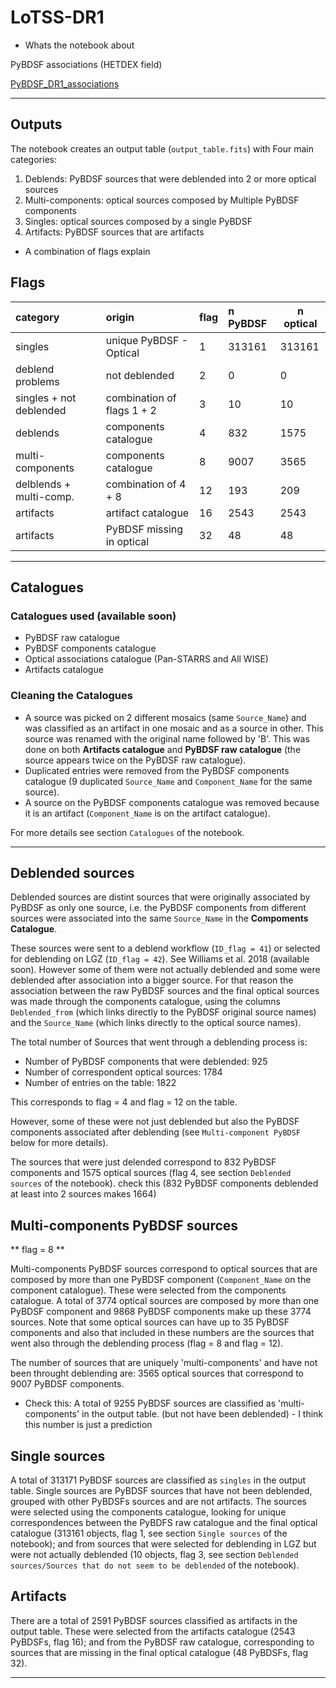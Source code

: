 # LoTSS-DR1

- Whats the notebook about 

PyBDSF associations (HETDEX field)

<a href="PyBDSF_DR1_associations.ipynb">PyBDSF_DR1_associations</a>

***

## Outputs

The notebook creates an output table (`output_table.fits`) with Four main categories:

1.  Deblends: PyBDSF sources that were deblended into 2 or more optical sources
1.  Multi-components: optical sources composed by Multiple PyBDSF components
1.  Singles: optical sources composed by a single PyBDSF
1.  Artifacts: PyBDSF sources that are artifacts

- A combination of flags explain

## Flags 

| category                | origin                      | flag  | n PyBDSF  | n optical |
|:------------------------|:----------------------------|:------|:----------|-----------|
| singles                 | unique PyBDSF - Optical     |   1   | 313161    | 313161    |
| deblend problems        | not deblended               |   2   | 0         | 0         |
| singles + not deblended | combination of flags 1 + 2  |   3   | 10        | 10        |
| deblends                | components catalogue        |   4   | 832       | 1575      |
| multi-components        | components catalogue        |   8   | 9007      | 3565      |
| delblends + multi-comp. | combination of 4 + 8        |   12  | 193       | 209       |
| artifacts               | artifact catalogue          |   16  | 2543      | 2543      |
| artifacts               | PyBDSF missing in optical   |   32  | 48        | 48        |

***

## Catalogues 
### Catalogues used (available soon)

* PyBDSF raw catalogue 
* PyBDSF components catalogue
* Optical associations catalogue (Pan-STARRS and All WISE)
* Artifacts catalogue

### Cleaning the Catalogues

* A source was picked on 2 different mosaics (same `Source_Name`) and was classified as an artifact in one mosaic and as a source in other. This source was renamed with the original name followed by 'B'. This was done on both **Artifacts catalogue** and **PyBDSF raw catalogue** (the source appears twice on the PyBDSF raw catalogue).
* Duplicated entries were removed from the PyBDSF components catalogue (9 duplicated `Source_Name` and `Component_Name` for the same source).
* A source on the PyBDSF components catalogue was removed because it is an artifact (`Component_Name` is on the artifact catalogue).

For more details see section `Catalogues` of the notebook.

***

## Deblended sources

Deblended sources are distint sources that were originally associated by PyBDSF as only one source, i.e. the PyBDSF components from different sources were associated into the same `Source_Name` in the **Compoments Catalogue**.

These sources were sent to a deblend workflow (`ID_flag = 41`) or selected for deblending on LGZ (`ID_flag = 42`). See Williams et al. 2018 (available soon). However some of them were not actually deblended and some were deblended after association into a bigger source. For that reason the association between the raw PyBDSF sources and the final optical sources was made through the components catalogue, using the columns `Deblended_from` (which links directly to the PyBDSF original source names) and the `Source_Name` (which links directly to the optical source names). 

The total number of Sources that went through a deblending process is:

* Number of PyBDSF components that were deblended: 925
* Number of correspondent optical sources: 1784
* Number of entries on the table: 1822	

This corresponds to flag = 4 and flag = 12 on the table. 

However, some of these were not just deblended but also the PyBDSF components associated after deblending (see `Multi-component PyBDSF` below for more details).

The sources that were just delended correspond to 832 PyBDSF components and 1575 optical sources (flag 4, see section `Deblended sources` of the notebook). check this (832 PyBDSF components deblended at least into 2 sources makes 1664)


## Multi-components PyBDSF sources

** flag = 8 **

Multi-components PyBDSF sources correspond to optical sources that are composed by more than one PyBDSF component (`Component_Name` on the component catalogue). These were selected from the components catalogue. 
A total of 3774 optical sources are composed by more than one PyBDSF component and 9868 PyBDSF components make up these 3774 sources. Note that some optical sources can have up to 35 PyBDSF components and also that included in these numbers are the sources that went also through the deblending process (flag = 8 and flag = 12). 

The number of sources that are uniquely 'multi-components' and have not been throught deblending are: 3565 optical sources that correspond to 9007 PyBDSF components. 

- Check this: A total of 9255 PyBDSF sources are classified as 'multi-components' in the output table.
(but not have been deblended) - I think this number is just a prediction



## Single sources 

A total of 313171 PyBDSF sources are classified as `singles` in the output table. Single sources are PyBDSF sources that have not been deblended, grouped with other PyBDSFs sources and are not artifacts. The sources were selected using the components catalogue, looking for unique correspondences between the PyBDFS raw catalogue and the final optical catalogue (313161 objects, flag 1, see section `Single sources` of the notebook); and from sources that were selected for deblending in LGZ but were not actually deblended (10 objects, flag 3, see section `Deblended sources/Sources that do not seem to be deblended` of the notebook).


## Artifacts

There are a total of 2591 PyBDSF sources classified as artifacts in the output table. These were selected from the artifacts catalogue (2543 PyBDSFs, flag 16); and from the PyBDSF raw catalogue, corresponding to sources that are missing in the final optical catalogue (48 PyBDSFs, flag 32).

***




